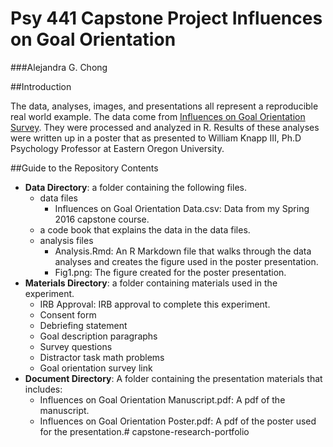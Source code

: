 # Psy 441 Capstone Project Influences on Goal Orientation

###Alejandra G. Chong 

##Introduction 

The data, analyses, images, and presentations all represent a reproducible real world example. The data come from [Influences on Goal Orientation Survey](https://docs.google.com/a/eou.edu/forms/d/13up91gdLWo-2HG7FHqiRYCz_CzbS0Rxida7eLTKutD0/viewform). They were processed and analyzed in R. Results of these analyses were written up in a poster that as presented to William Knapp III, Ph.D Psychology Professor at Eastern Oregon University. 

##Guide to the Repository Contents
* **Data Directory**: a folder containing the following files.
     * data files
         * Influences on Goal Orientation Data.csv: Data from my Spring 2016 capstone course.
     * a code book that explains the data in the data files.
     * analysis files
         * Analysis.Rmd: An R Markdown file that walks through the data analyses and creates the           figure used in the poster presentation.
         * Fig1.png: The figure created for the poster presentation.
 * **Materials Directory**: a folder containing materials used in the experiment. 
     * IRB Approval: IRB approval to complete this experiment.
     * Consent form
     * Debriefing statement
     * Goal description paragraphs
     * Survey questions
     * Distractor task math problems
     * Goal orientation survey link
 * **Document Directory**: A folder containing the presentation materials that includes:
     * Influences on Goal Orientation Manuscript.pdf: A pdf of the manuscript.
     * Influences on Goal Orientation Poster.pdf: A pdf of the poster used for the 
       presentation.# capstone-research-portfolio
